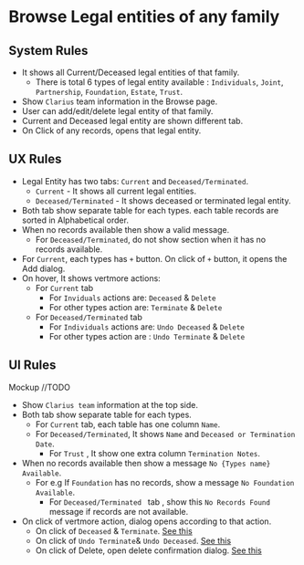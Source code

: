 # Browse Legal entities of any family

## System Rules

- It shows all Current/Deceased legal entities of that family.
  - There is total 6 types of legal entity available : `Individuals`, `Joint`, `Partnership`, `Foundation`, `Estate`, `Trust`.
- Show `Clarius` team information in the Browse page.
- User can add/edit/delete legal entity of that family.
- Current and Deceased legal entity are shown different tab.
- On Click of any records, opens that legal entity.

## UX Rules

- Legal Entity has two tabs: `Current` and `Deceased/Terminated`.
  - `Current` - It shows all current legal entities.
  - `Deceased/Terminated` - It shows deceased or terminated legal entity.
- Both tab show separate table for each types. each table records are sorted in Alphabetical order. 
- When no records available then show a valid message.
  - For `Deceased/Terminated`, do not show section when it has no records available.
- For `Current`, each types has `+` button. On click of `+` button, it opens the Add dialog. 
- On hover, It shows vertmore actions:
  - For `Current` tab 
    - For `Inviduals` actions are: `Deceased` & `Delete`
    - For other types action are: `Terminate` & `Delete`
  - For `Deceased/Terminated`  tab
    - For `Individuals`  actions are: `Undo Deceased` & `Delete`
    - For other types action are : `Undo Terminate` & `Delete`

## UI Rules

Mockup //TODO

- Show `Clarius team` information at the top side.
- Both tab show separate table for each types. 
  - For `Current` tab, each table has one column `Name`. 
  - For `Deceased/Terminated`, It shows `Name` and `Deceased or Termination Date`.
    - For `Trust` , It show one extra column `Termination Notes`.
- When no records available then show a message `No {Types name} Available`.
  - For e.g If `Foundation` has no records, show a message `No Foundation Available`.
    - For `Deceased/Terminated ` tab , show this `No Records Found` message if records are not available.
- On click of vertmore action, dialog opens according to that action.
  - On click of `Deceased` & `Terminate`. [See this](../legal-entities/deceased-terminated-legal-entity.md#browse-legal-entities-of-any-family)
  - On click of `Undo Terminate`& `Undo Deceased`. [See this](../legal-entities/deceased-terminated-legal-entity.md#browse-legal-entities-of-any-family)
  - On click of Delete, open delete confirmation dialog. [See this](../legal-entities/delete-legal-entity.md#browse-legal-entities-of-any-family)

